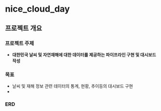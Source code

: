 # nice_cloud_day

## 프로젝트 개요
### 프로젝트 주제
- **대한민국 날씨 및 자연재해에 대한 데이터를 제공하는 파이프라인 구현 및 대시보드 작성**
### 목표
- 날씨 및 재해 정보 관련 데이터의 통계, 현황, 추이등의 대시보드 구현
- 
### ERD
